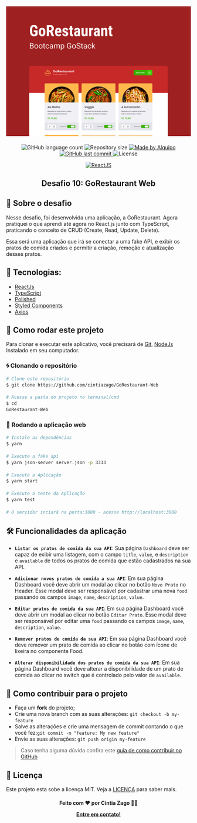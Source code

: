 <h4 align="center">
  <img alt="Original" title="Original" src=".github/Capa.png"/>
</h4>

<p align="center">

<img alt="GitHub language count" src="https://img.shields.io/github/languages/count/cintiazago/GoRestaurant-Web">

<img alt="Repository size" src="https://img.shields.io/github/repo-size/cintiazago/GoRestaurant-Web">

<a href="https://www.linkedin.com/in/cintiazago/">
    <img alt="Made by Alquipo" src="https://img.shields.io/badge/made%20by-CintiaZago-purple">
</a>

<a href="https://github.com/cintiazago/GoRestaurant-Web/commits/master">
    <img alt="GitHub last commit" src="https://img.shields.io/github/last-commit/cintiazago/GoRestaurant-Web?color=blue">
</a>

<img alt="License" src="https://img.shields.io/badge/license-MIT-brightgreen?color=blue">

</p>

<p align="center">

<a href="https://reactjs.org/">
  <img alt="ReactJS" src="https://img.shields.io/static/v1?color=blue&label=React&message=JS&?style=plastic&logo=React">
</a>

</p>
<h2 align="center">
  Desafio 10: GoRestaurant Web
</h2>

## 🚀 Sobre o desafio

Nesse desafio, foi desenvolvida uma aplicação, a GoRestaurant. Agora pratiquei o que aprendi até agora no React.js junto com TypeScript, praticando o conceito de CRUD (Create, Read, Update, Delete).

Essa será uma aplicação que irá se conectar a uma fake API, e exibir os pratos de comida criados e permitir a criação, remoção e atualização desses pratos.

## 🔨 Tecnologias:

- [ReactJs][reactjs]
- [TypeScript][typescript]
- [Polished](https://github.com/styled-components/polished)
- [Styled Components](https://styled-components.com/)
- [Axios][axios]

## 🚀 Como rodar este projeto

Para clonar e executar este aplicativo, você precisará de [Git](https://git-scm.com), [NodeJs][nodejs] Instalado em seu computador.

### 🌀 Clonando o repositório

```bash
# Clone este repositório
$ git clone https://github.com/cintiazago/GoRestaurant-Web

# Acesse a pasta do projeto no terminal/cmd
$ cd
GoRestaurant-Web
```

### 🧭 Rodando a aplicação web

```bash
# Instale as dependências
$ yarn

# Execute a fake api
$ yarn json-server server.json -p 3333

# Execute a Aplicação
$ yarn start

# Execute o teste da Aplicação
$ yarn test

# O servidor inciará na porta:3000 - acesse http://localhost:3000
```

## 🛠 Funcionalidades da aplicação

- **`Listar os pratos de comida da sua API`**: Sua página `Dashboard` deve ser capaz de exibir uma listagem, com o campo `title`, `value`, e `description` e `available` de todos os pratos de comida que estão cadastrados na sua API.

* **`Adicionar novos pratos de comida a sua API`**: Em sua página Dashboard você deve abrir um modal ao clicar no botão `Novo Prato` no Header. Esse modal deve ser responsável por cadastrar uma nova `food` passando os campos `image`, `name`, `description`, `value`.

- **`Editar pratos de comida da sua API`**: Em sua página Dashboard você deve abrir um modal ao clicar no botão `Editar Prato`. Esse modal deve ser responsável por editar uma `food` passando os campos `image`, `name`, `description`, `value`.

* **`Remover pratos de comida da sua API`**: Em sua página Dashboard você deve remover um prato de comida ao clicar no botão com ícone de lixeira no componente Food.

- **`Alterar disponibilidade dos pratos de comida da sua API`**: Em sua página Dashboard você deve alterar a disponibilidade de um prato de comida ao clicar no switch que é controlado pelo valor de `available`.

## 🤔 Como contribuir para o projeto

- Faça um **fork** do projeto;
- Crie uma nova branch com as suas alterações: `git checkout -b my-feature`
- Salve as alterações e crie uma mensagem de commit contando o que você fez:`git commit -m "feature: My new feature"`
- Envie as suas alterações: `git push origin my-feature`

> Caso tenha alguma dúvida confira este [guia de como contribuir no GitHub](https://github.com/firstcontributions/first-contributions)

## 📝 Licença

Este projeto esta sobe a licença MIT. Veja a [LICENÇA][license] para saber mais.

<h4 align="center">
Feito com ❤️ por Cintia Zago 👋🏽

[Entre em contato!](https://www.linkedin.com/in/cintiazago/)
</h4>

[nodejs]: https://nodejs.org/
[express]: https://expressjs.com/
[uuidv4]: https://www.npmjs.com/package/uuidv4
[nodemon]: https://www.npmjs.com/package/nodemon
[rs]: https://rocketseat.com.br
[license]: https://opensource.org/licenses/MIT
[postgres]: https://www.postgresql.org/
[multer]: https://www.npmjs.com/package/multer
[reactjs]: https://reactjs.org/
[axios]: https://www.npmjs.com/package/axios
[babel]: https://babeljs.io/
[webpack]: https://webpack.js.org/
[rs]: https://rocketseat.com.br
[license]: https://opensource.org/licenses/MIT
[typescript]: https://www.typescriptlang.org/
